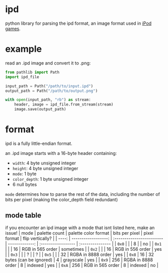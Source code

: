 # ipd
python library for parsing the ipd format, an image format used in [iPod games](https://en.wikipedia.org/wiki/IPod_game).

# example
read an .ipd image and convert it to .png:
```py
from pathlib import Path
import ipd_file

input_path = Path("/path/to/input.ipd")
output_path = Path("/path/to/output.png")

with open(input_path, "rb") as stream:
    header, image = ipd_file.from_stream(stream)
    image.save(output_path)
```

# format
ipd is a fully little-endian format.

an .ipd image starts with a 16-byte header containing:
- `width`: 4 byte unsigned integer
- `height`: 4 byte unsigned integer
- `mode`: 1 byte
- `color_depth`: 1 byte unsigned integer
- 6 null bytes

`mode` determines how to parse the rest of the data, including the number of bits per pixel (making the color_depth field redundant)

## mode table
if you encounter an ipd image with a mode that isnt listed here, make an issue!
|  mode |       palette count | palette color format      | bits per pixel | pixel format       | flip vertically? |
| ----: | ------------------: | :------------------------ | -------------: | :----------------- | :--------------- |
| `0x0` |                     |                           |              8 |                    | no               |
| `0x1` |                     |                           |             16 | RGB in 565 order   | sometimes        |
| `0x2` |                     |                           |             16 | RGB in 556 order   | yes              |
| `0x3` |                     |                           |              ? |                    | ?                |
| `0x5` |                     |                           |             32 | RGBA in 8888 order | yes              |
| `0x8` |                  16 | 32 bytes (can be ignored) |              4 | grayscale          | yes              |
| `0x9` |                 256 | RGBA in 8888 order        |              8 | indexed            | yes              |
| `0xA` |                 256 | RGB in 565 order          |              8 | indexed            | no               |
